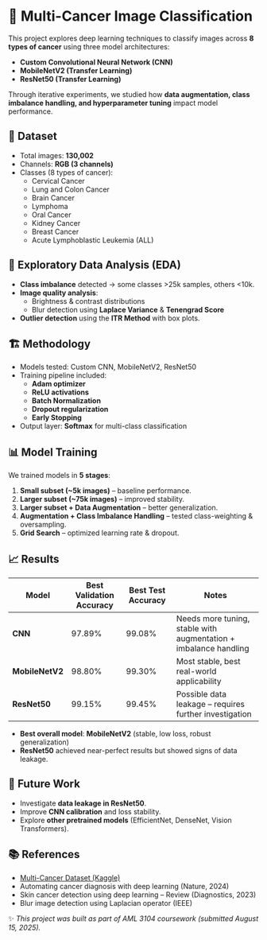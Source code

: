 # 🧬 Multi-Cancer Image Classification  

This project explores deep learning techniques to classify images across **8 types of cancer** using three model architectures:  
- **Custom Convolutional Neural Network (CNN)**  
- **MobileNetV2 (Transfer Learning)**  
- **ResNet50 (Transfer Learning)**  

Through iterative experiments, we studied how **data augmentation, class imbalance handling, and hyperparameter tuning** impact model performance.  

## 📂 Dataset  

- Total images: **130,002**  
- Channels: **RGB (3 channels)**  
- Classes (8 types of cancer):  
  - Cervical Cancer  
  - Lung and Colon Cancer  
  - Brain Cancer  
  - Lymphoma  
  - Oral Cancer  
  - Kidney Cancer  
  - Breast Cancer  
  - Acute Lymphoblastic Leukemia (ALL)  

## 🔬 Exploratory Data Analysis (EDA)  

- **Class imbalance** detected → some classes >25k samples, others <10k.  
- **Image quality analysis**:  
  - Brightness & contrast distributions  
  - Blur detection using **Laplace Variance** & **Tenengrad Score**  
- **Outlier detection** using the **ITR Method** with box plots.  

## 🏗️ Methodology  

- Models tested: Custom CNN, MobileNetV2, ResNet50  
- Training pipeline included:  
  - **Adam optimizer**  
  - **ReLU activations**  
  - **Batch Normalization**  
  - **Dropout regularization**  
  - **Early Stopping**  
- Output layer: **Softmax** for multi-class classification  

## 📊 Model Training  

We trained models in **5 stages**:  

1. **Small subset (~5k images)** – baseline performance.  
2. **Larger subset (~75k images)** – improved stability.  
3. **Larger subset + Data Augmentation** – better generalization.  
4. **Augmentation + Class Imbalance Handling** – tested class-weighting & oversampling.  
5. **Grid Search** – optimized learning rate & dropout.  

## 📈 Results  

| Model       | Best Validation Accuracy | Best Test Accuracy | Notes |
|-------------|---------------------------|--------------------|-------|
| **CNN**     | 97.89% | 99.08% | Needs more tuning, stable with augmentation + imbalance handling |
| **MobileNetV2** | 98.80% | 99.30% | Most stable, best real-world applicability |
| **ResNet50** | 99.15% | 99.45% | Possible data leakage – requires further investigation |

- **Best overall model**: **MobileNetV2** (stable, low loss, robust generalization)  
- **ResNet50** achieved near-perfect results but showed signs of data leakage.  

## 🚀 Future Work  

- Investigate **data leakage in ResNet50**.  
- Improve **CNN calibration** and loss stability.  
- Explore **other pretrained models** (EfficientNet, DenseNet, Vision Transformers).  

## 📚 References  

- [Multi-Cancer Dataset (Kaggle)](https://www.kaggle.com/datasets/obulisainaren/multi-cancer)  
- Automating cancer diagnosis with deep learning (Nature, 2024)  
- Skin cancer detection using deep learning – Review (Diagnostics, 2023)  
- Blur image detection using Laplacian operator (IEEE)  


✨ *This project was built as part of AML 3104 coursework (submitted August 15, 2025).*  

